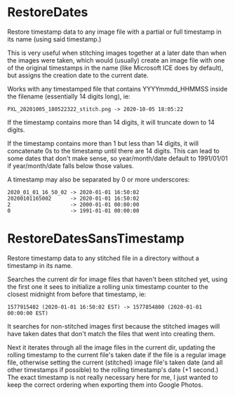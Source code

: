 # RestoreDates
Restore timestamp data to any image file with a partial or full timestamp in its name (using said timestamp.)

This is very useful when stitching images together at a later date than when the images were taken, which would (usually) create
an image file with one of the original timestamps in the name (like Microsoft ICE does by default), but assigns the creation date
to the current date.

Works with any timestamped file that contains YYYYmmdd_HHMMSS inside the filename (essentially 14 digits long), ie:
```
PXL_20201005_180522322_stitch.png -> 2020-10-05 18:05:22
```

If the timestamp contains more than 14 digits, it will truncate down to 14 digits.

If the timestamp contains more than 1 but less than 14 digits, it will concatenate 0s to the timestamp until there are 14 digits.
This can lead to some dates that don't make sense, so year/month/date default to 1991/01/01 if year/month/date falls below those values.

A timestamp may also be separated by 0 or more underscores: 
```
2020_01_01_16_50_02 -> 2020-01-01 16:50:02
20200101165002      -> 2020-01-01 16:50:02
2                   -> 2000-01-01 00:00:00
0                   -> 1991-01-01 00:00:00
```

# RestoreDatesSansTimestamp
Restore timestamp data to any stitched file in a directory without a timestamp in its name.

Searches the current dir for image files that haven't been stitched yet, using the first one it sees to initialize a rolling unix
timestamp counter to the closest midnight from before that timestamp, ie:
```
1577915402 (2020-01-01 16:50:02 EST) -> 1577854800 (2020-01-01 00:00:00 EST)
```
It searches for non-stitched images first because the stitched images will have taken dates that don't match the files that went 
into creating them. 

Next it iterates through all the image files in the current dir, updating the rolling timestamp to the current file's taken date if
the file is a regular image file, otherwise setting the current (stitched) image file's taken date (and all other timestamps if
possible) to the rolling timestamp's date (+1 second.) The exact timestamp is not really necessary here for me, I just wanted to 
keep the correct ordering when exporting them into Google Photos.
